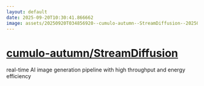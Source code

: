 ```yaml
---
layout: default
date: 2025-09-20T10:30:41.866662
image: assets/20250920T034856920--cumulo-autumn--StreamDiffusion--20250920T035411736--cropped.png
---
```


# [cumulo-autumn/StreamDiffusion](https://github.com/cumulo-autumn/StreamDiffusion)

real-time AI image generation pipeline with high throughput and energy efficiency
